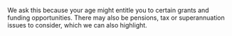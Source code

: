 We ask this because your age might entitle you to certain grants and funding opportunities.  There may also be pensions, tax or superannuation issues to consider, which we can also highlight.
